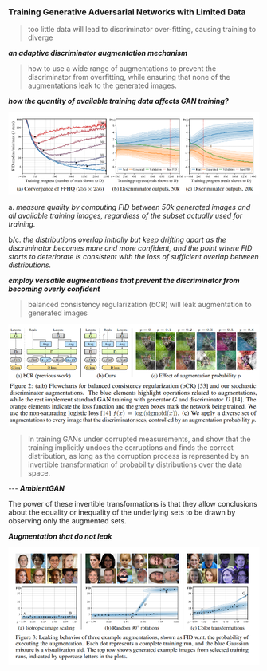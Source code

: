 ### Training Generative Adversarial Networks with Limited Data

> too little data will lead to discriminator over-fitting, causing training to diverge



***an adaptive discriminator augmentation mechanism***

> how to use a wide range of augmentations to prevent the discriminator from overfitting, while ensuring that none of the augmentations leak to the generated images.



***how the quantity of available training data affects GAN training?***

![training_set_size](./pic/StyleGAN_ADA_1.png)



a. *measure quality by computing FID between 50k generated images and all available training images, regardless of the subset actually used for training.*

b/c. *the distributions overlap initially but keep drifting apart as the discriminator becomes more and more confident, and the point where FID starts to deteriorate is consistent with the loss of sufficient overlap between distributions.*



***employ versatile augmentations that prevent the discriminator from becoming overly confident***

> balanced consistency regularization (bCR) will leak augmentation to generated images

![regularization](./pic/StyleGAN_ADA_2.png)



> In training GANs under corrupted measurements, and show that the training implicitly undoes the corruptions and finds the correct distribution, as long as the corruption process is represented by an invertible transformation of probability distributions over the data space. 

--- ***AmbientGAN***

The power of these invertible transformations is that they allow conclusions about the equality or inequality of the underlying sets to be drawn by observing only the augmented sets. 



***Augmentation that do not leak***

![augmentation](./pic/StyleGAN_ADA_4.png)